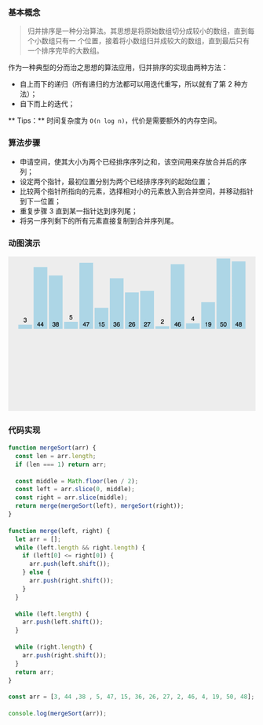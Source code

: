 ### 基本概念

> 归并排序是一种分治算法。其思想是将原始数组切分成较小的数组，直到每个小数组只有一 个位置，接着将小数组归并成较大的数组，直到最后只有一个排序完毕的大数组。

作为一种典型的分而治之思想的算法应用，归并排序的实现由两种方法：

* 自上而下的递归（所有递归的方法都可以用迭代重写，所以就有了第 2 种方法）；
* 自下而上的迭代；

** Tips：** 时间复杂度为 `O(n log n)`，代价是需要额外的内存空间。

### 算法步骤

* 申请空间，使其大小为两个已经排序序列之和，该空间用来存放合并后的序列；
* 设定两个指针，最初位置分别为两个已经排序序列的起始位置；
* 比较两个指针所指向的元素，选择相对小的元素放入到合并空间，并移动指针到下一位置；
* 重复步骤 3 直到某一指针达到序列尾；
* 将另一序列剩下的所有元素直接复制到合并序列尾。

### 动图演示

![](_media/sort-6.gif)

### 代码实现

```js
function mergeSort(arr) {
  const len = arr.length;
  if (len === 1) return arr;

  const middle = Math.floor(len / 2);
  const left = arr.slice(0, middle);
  const right = arr.slice(middle);
  return merge(mergeSort(left), mergeSort(right));
}

function merge(left, right) {
  let arr = [];
  while (left.length && right.length) {
    if (left[0] <= right[0]) {
      arr.push(left.shift());
    } else {
      arr.push(right.shift());
    }
  }

  while (left.length) {
    arr.push(left.shift());
  }

  while (right.length) {
    arr.push(right.shift());
  }
  return arr;
}

const arr = [3, 44 ,38 , 5, 47, 15, 36, 26, 27, 2, 46, 4, 19, 50, 48];

console.log(mergeSort(arr));

```
